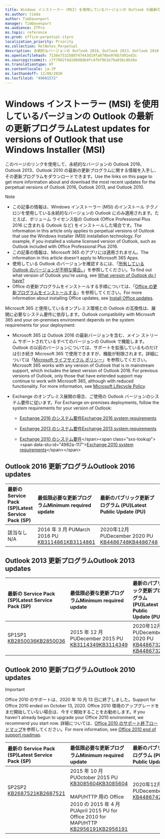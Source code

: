 ```yaml
---
title: Windows インストーラー (MSI) を使用しているバージョンの Outlook の最新の更新プログラム
ms.author: timda
author: TimDavenport
manager: TimDavenport
ms.audience: ITPro
ms.topic: reference
ms.prod: office-perpetual-itpro
localization_priority: Priority
ms.collection: RelNotes_Perpetual
description: 永続的なバージョンの Outlook 2016、Outlook 2013、Outlook 2010 の最新の更新プログラムに関する情報へのリンクを IT 技術者に提供します
ms.openlocfilehash: 7136e7532588747443d19fa876be976b7d91ed3c
ms.sourcegitcommit: c7f7982f4d2d0d8db4fc4fbf961b79a03bc8b36e
ms.translationtype: HT
ms.contentlocale: ja-JP
ms.lasthandoff: 12/08/2020
ms.locfileid: "49601572"
---
```

# <a name="latest-updates-for-versions-of-outlook-that-use-windows-installer-msi"></a><span data-ttu-id="4982a-103">Windows インストーラー (MSI) を使用しているバージョンの Outlook の最新の更新プログラム</span><span class="sxs-lookup"><span data-stu-id="4982a-103">Latest updates for versions of Outlook that use Windows Installer (MSI)</span></span>

<span data-ttu-id="4982a-104">このページのリンクを使用して、永続的なバージョンの Outlook 2016、Outlook 2013、Outlook 2010 の最新の更新プログラムに関する情報を入手し、その更新プログラムをダウンロードできます。</span><span class="sxs-lookup"><span data-stu-id="4982a-104">Use the links on this page to get more information about and download the most recent updates for the perpetual versions of Outlook 2016, Outlook 2013, and Outlook 2010.</span></span>
  
> [!NOTE]
> - <span data-ttu-id="4982a-p101">この記事の情報は、Windows インストーラー (MSI) のインストール テクノロジを使用している永続的なバージョンの Outlook にのみ適用されます。たとえば、ボリューム ライセンス版の Outlook (Office Professional Plus 2016 に含まれる Outlook など) をインストールした場合です。</span><span class="sxs-lookup"><span data-stu-id="4982a-p101">The information in this article only applies to perpetual versions of Outlook that use the Windows Installer (MSI) installation technology. For example, if you installed a volume licensed version of Outlook, such as Outlook included with Office Professional Plus 2016.</span></span>
> - <span data-ttu-id="4982a-107">この記事の情報は、Microsoft 365 のアプリには適用されません。</span><span class="sxs-lookup"><span data-stu-id="4982a-107">The information in this article doesn't apply to Microsoft 365 Apps.</span></span>
> - <span data-ttu-id="4982a-108">使用している Outlook のバージョンを確認するには、「[所有している Outlook のバージョンが不明な場合。](https://support.office.com/article/b3a9568c-edb5-42b9-9825-d48d82b2257c)」を参照してください。</span><span class="sxs-lookup"><span data-stu-id="4982a-108">To find out what version of Outlook you're using, see [What version of Outlook do I have?](https://support.office.com/article/b3a9568c-edb5-42b9-9825-d48d82b2257c)</span></span>
> - <span data-ttu-id="4982a-109">Office の更新プログラムをインストールする手順については、「[Office の更新プログラムをインストールする](https://support.office.com/article/2ab296f3-7f03-43a2-8e50-46de917611c5)」を参照してください。</span><span class="sxs-lookup"><span data-stu-id="4982a-109">For more information about installing Office updates, see [Install Office updates](https://support.office.com/article/2ab296f3-7f03-43a2-8e50-46de917611c5).</span></span> 
  
<span data-ttu-id="4982a-110">Microsoft 365 と使用しているオンプレミス環境との Outlook の互換性は、展開に必要なシステム要件に依存します。</span><span class="sxs-lookup"><span data-stu-id="4982a-110">Outlook compatibility with Microsoft 365 and your on-premises environment depends on the system requirements for your deployment:</span></span>
  
- <span data-ttu-id="4982a-p102">Microsoft 365 は Outlook 2016 の最新バージョンを含む、メイン ストリーム サポートされているすべてのバージョンの Outlook で機能します。Outlook の以前のバージョンについては、サポートを拡張しているものだけは引き続き Microsoft 365 で使用できますが、機能が制限されます。詳細については「[Microsoft ライフサイクル ポリシー](https://support.microsoft.com/lifecycle)」を参照してください。</span><span class="sxs-lookup"><span data-stu-id="4982a-p102">Microsoft 365 works with any version of Outlook that is in mainstream support, which includes the latest version of Outlook 2016. For previous versions of Outlook, only those that have extended support may continue to work with Microsoft 365, although with reduced functionality. For more information, see [Microsoft Lifecycle Policy](https://support.microsoft.com/lifecycle).</span></span>
    
- <span data-ttu-id="4982a-114">Exchange のオンプレミス展開の場合、ご使用の Outlook バージョンのシステム要件に従います。</span><span class="sxs-lookup"><span data-stu-id="4982a-114">For Exchange on-premises deployments, follow the system requirements for your version of Outlook:</span></span>
    
  - [<span data-ttu-id="4982a-115">Exchange 2016 のシステム要件</span><span class="sxs-lookup"><span data-stu-id="4982a-115">Exchange 2016 system requirements</span></span>](https://docs.microsoft.com/Exchange/plan-and-deploy/system-requirements)
    
  - [<span data-ttu-id="4982a-116">Exchange 2013 のシステム要件</span><span class="sxs-lookup"><span data-stu-id="4982a-116">Exchange 2013 system requirements</span></span>](https://docs.microsoft.com/exchange/exchange-2013-system-requirements-exchange-2013-help)
    
  - <span data-ttu-id="4982a-117">[Exchange 2010 のシステム要件](https://docs.microsoft.com/previous-versions/office/exchange-server-2010/aa996719(v=exchg.141))</span><span class="sxs-lookup"><span data-stu-id="4982a-117">[Exchange 2010 system requirements](https://docs.microsoft.com/previous-versions/office/exchange-server-2010/aa996719(v=exchg.141))</span></span>

   
## <a name="outlook-2016-updates"></a><span data-ttu-id="4982a-118">Outlook 2016 更新プログラム</span><span class="sxs-lookup"><span data-stu-id="4982a-118">Outlook 2016 updates</span></span>

|<span data-ttu-id="4982a-119">**最新の Service Pack (SP)**</span><span class="sxs-lookup"><span data-stu-id="4982a-119">**Latest Service Pack (SP)**</span></span>|<span data-ttu-id="4982a-120">**最低限必要な更新プログラム**</span><span class="sxs-lookup"><span data-stu-id="4982a-120">**Minimum required update**</span></span>|<span data-ttu-id="4982a-121">**最新のパブリック更新プログラム (PU)**</span><span class="sxs-lookup"><span data-stu-id="4982a-121">**Latest Public Update (PU)**</span></span>|
|:-----|:-----|:-----|
|<span data-ttu-id="4982a-122">該当なし</span><span class="sxs-lookup"><span data-stu-id="4982a-122">N/A</span></span>  <br/> |<span data-ttu-id="4982a-123">2016 年 3 月 PU</span><span class="sxs-lookup"><span data-stu-id="4982a-123">March 2016 PU</span></span> <br/>[<span data-ttu-id="4982a-124">KB3114861</span><span class="sxs-lookup"><span data-stu-id="4982a-124">KB3114861</span></span>](https://support.microsoft.com/help/3114861) <br/> |<span data-ttu-id="4982a-125">2020年12月 PU</span><span class="sxs-lookup"><span data-stu-id="4982a-125">December 2020 PU</span></span> <br/>[<span data-ttu-id="4982a-126">KB4486748</span><span class="sxs-lookup"><span data-stu-id="4982a-126">KB4486748</span></span>](https://support.microsoft.com/help/4486748) 

## <a name="outlook-2013-updates"></a><span data-ttu-id="4982a-127">Outlook 2013 更新プログラム</span><span class="sxs-lookup"><span data-stu-id="4982a-127">Outlook 2013 updates</span></span>

|<span data-ttu-id="4982a-128">**最新の Service Pack (SP)**</span><span class="sxs-lookup"><span data-stu-id="4982a-128">**Latest Service Pack (SP)**</span></span>|<span data-ttu-id="4982a-129">**最低限必要な更新プログラム**</span><span class="sxs-lookup"><span data-stu-id="4982a-129">**Minimum required update**</span></span>|<span data-ttu-id="4982a-130">**最新のパブリック更新プログラム (PU)**</span><span class="sxs-lookup"><span data-stu-id="4982a-130">**Latest Public Update (PU)**</span></span>|
|:-----|:-----|:-----|
|<span data-ttu-id="4982a-131">SP1</span><span class="sxs-lookup"><span data-stu-id="4982a-131">SP1</span></span>  <br/>[<span data-ttu-id="4982a-132">KB2850036</span><span class="sxs-lookup"><span data-stu-id="4982a-132">KB2850036</span></span>](https://go.microsoft.com/fwlink/p/?LinkId=512538) <br/> |<span data-ttu-id="4982a-133">2015 年 12 月 PU</span><span class="sxs-lookup"><span data-stu-id="4982a-133">December 2015 PU</span></span> <br/>[<span data-ttu-id="4982a-134">KB3114349</span><span class="sxs-lookup"><span data-stu-id="4982a-134">KB3114349</span></span>](https://support.microsoft.com/kb/3114349) <br/> |<span data-ttu-id="4982a-135">2020年12月 PU</span><span class="sxs-lookup"><span data-stu-id="4982a-135">December 2020 PU</span></span> <br/>[<span data-ttu-id="4982a-136">KB4486732 </span><span class="sxs-lookup"><span data-stu-id="4982a-136">KB4486732 </span></span>](https://support.microsoft.com/help/4486732 )  |
   
## <a name="outlook-2010-updates"></a><span data-ttu-id="4982a-137">Outlook 2010 更新プログラム</span><span class="sxs-lookup"><span data-stu-id="4982a-137">Outlook 2010 updates</span></span>
> [!IMPORTANT]
> <span data-ttu-id="4982a-138">Office 2010 のサポートは、2020 年 10 月 13 日に終了しました。</span><span class="sxs-lookup"><span data-stu-id="4982a-138">Support for Office 2010 ended on October 13, 2020.</span></span> <span data-ttu-id="4982a-139">Office 2010 環境のアップグレードをまだ開始していない場合は、今すぐ開始することをお勧めします。</span><span class="sxs-lookup"><span data-stu-id="4982a-139">If you haven't already begun to upgrade your Office 2010 environment, we recommend you start now.</span></span> <span data-ttu-id="4982a-140">詳細については、[Office 2010 のサポート終了ロードマップ](https://docs.microsoft.com/DeployOffice/office-2010-end-support-roadmap)を参照してください。</span><span class="sxs-lookup"><span data-stu-id="4982a-140">For more information, see [Office 2010 end of support roadmap](https://docs.microsoft.com/DeployOffice/office-2010-end-support-roadmap).</span></span>

|<span data-ttu-id="4982a-141">**最新の Service Pack (SP)**</span><span class="sxs-lookup"><span data-stu-id="4982a-141">**Latest Service Pack (SP)**</span></span>|<span data-ttu-id="4982a-142">**最低限必要な更新プログラム**</span><span class="sxs-lookup"><span data-stu-id="4982a-142">**Minimum required update**</span></span>|<span data-ttu-id="4982a-143">**最新のパブリック更新プログラム (PU)**</span><span class="sxs-lookup"><span data-stu-id="4982a-143">**Latest Public Update (PU)**</span></span>|
|:-----|:-----|:-----|
|<span data-ttu-id="4982a-144">SP2</span><span class="sxs-lookup"><span data-stu-id="4982a-144">SP2</span></span> <br/>[<span data-ttu-id="4982a-145">KB2687521</span><span class="sxs-lookup"><span data-stu-id="4982a-145">KB2687521</span></span>](https://go.microsoft.com/fwlink/p/?LinkId=512542) <br><br><br><br/> |<span data-ttu-id="4982a-146">2015 年 10 月 PU</span><span class="sxs-lookup"><span data-stu-id="4982a-146">October 2015 PU</span></span> <br/> [<span data-ttu-id="4982a-147">KB3085604</span><span class="sxs-lookup"><span data-stu-id="4982a-147">KB3085604</span></span>](https://support.microsoft.com/kb/3085604) <br/><br/>  <span data-ttu-id="4982a-148">MAPI/HTTP 用の Office 2010 の 2015 年 4 月 PU</span><span class="sxs-lookup"><span data-stu-id="4982a-148">April 2015 PU for Office 2010 for MAPI/HTTP</span></span> <br/> [<span data-ttu-id="4982a-149">KB2956191</span><span class="sxs-lookup"><span data-stu-id="4982a-149">KB2956191</span></span>](https://support.microsoft.com/help/2956191/april-14-2015-update-for-office-2010-kb2956191) <br/> |<span data-ttu-id="4982a-150">2020年12月 PU</span><span class="sxs-lookup"><span data-stu-id="4982a-150">December 2020 PU</span></span> <br/>[<span data-ttu-id="4982a-151">KB4486742</span><span class="sxs-lookup"><span data-stu-id="4982a-151">KB4486742</span></span>](https://support.microsoft.com/help/4486742) <br><br><br><br/>|
   

